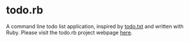# todo.rb

A command line todo list application, inspired by
[todo.txt][todo.txt] and written with Ruby.
Please visit the todo.rb project webpage [here][github-page].

[todo.txt]:http://ginatrapani.github.com/todo.txt-cli/
[github-page]:http://danchoi.github.com/todo.rb/
